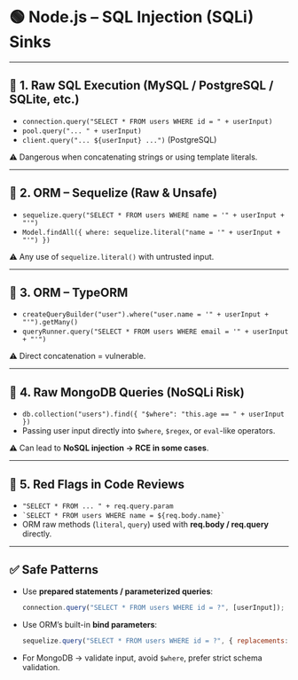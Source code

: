 # 🟢 **Node.js – SQL Injection (SQLi) Sinks**

---

## 🔹 1. Raw SQL Execution (MySQL / PostgreSQL / SQLite, etc.)

* `connection.query("SELECT * FROM users WHERE id = " + userInput)`
* `pool.query("... " + userInput)`
* `client.query("... ${userInput} ...")` (PostgreSQL)

⚠️ Dangerous when concatenating strings or using template literals.

---

## 🔹 2. ORM – Sequelize (Raw & Unsafe)

* `sequelize.query("SELECT * FROM users WHERE name = '" + userInput + "'")`
* `Model.findAll({ where: sequelize.literal("name = '" + userInput + "'") })`

⚠️ Any use of `sequelize.literal()` with untrusted input.

---

## 🔹 3. ORM – TypeORM

* `createQueryBuilder("user").where("user.name = '" + userInput + "'").getMany()`
* `queryRunner.query("SELECT * FROM users WHERE email = '" + userInput + "'")`

⚠️ Direct concatenation = vulnerable.

---

## 🔹 4. Raw MongoDB Queries (NoSQLi Risk)

* `db.collection("users").find({ "$where": "this.age == " + userInput })`
* Passing user input directly into `$where`, `$regex`, or `eval`-like operators.

⚠️ Can lead to **NoSQL injection → RCE in some cases**.

---

## 🔹 5. Red Flags in Code Reviews

* `"SELECT * FROM ... " + req.query.param`
* `` `SELECT * FROM users WHERE name = ${req.body.name}` ``
* ORM raw methods (`literal`, `query`) used with **req.body / req.query** directly.

---

## ✅ Safe Patterns

* Use **prepared statements / parameterized queries**:

  ```js
  connection.query("SELECT * FROM users WHERE id = ?", [userInput]);
  ```
* Use ORM’s built-in **bind parameters**:

  ```js
  sequelize.query("SELECT * FROM users WHERE id = ?", { replacements: [userInput] });
  ```
* For MongoDB → validate input, avoid `$where`, prefer strict schema validation.

